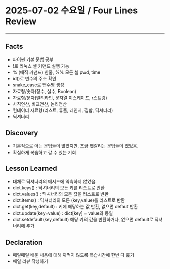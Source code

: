 # 2025-07-02 수요일 / Four Lines Review
--------

## Facts

- 파이썬 기본 문법 공부
- !로 리눅스 셸 커맨드 실행 가능
- % (매직 커맨드) 한줄, %% 모든 셀
pwd, time
- id()로 변수의 주소 확인
- snake_case로 변수명 생성
- 자료형/숫자(정수, 실수, Boolean)
- 자료형/문자(멀티라인, 문자열 이스케이프, r스트링)
- 사칙연산, 비교연산, 논리연산
- 컨테이너 자료형(리스트, 튜플, 레인지, 집합, 딕셔너리)
- 딕셔너리

## Discovery
- 기본적으로 아는 문법들이 많았지만, 조금 헷갈리는 문법들이 있었음.
- 확실하게 복습하고 갈 수 있는 기회

## Lesson Learned
- 대체로 딕셔너리의 메서드에 익숙하지 않았음.
- dict.keys() : 딕셔너리의 모든 키를 리스트로 반환
- dict.values() : 딕셔너리의 모든 값을 리스트로 반환
- dict.items() : 딕셔너리의 모든 (key,value)를 리스트로 반환
- dict.get(key,default) : 키에 해당하는 값 반환, 없으면 defaut 반환
- dict.update(key=value) : dict[key] = value와 동일
- dict.setdefault(key,default) 해당 키의 값을 반환하거나, 없으면 default로 딕셔너리에 추가

## Declaration
- 매일매일 배운 내용에 대해 까먹지 않도록 복습시간에 한번 다 훑기
- 매일 리뷰 작성하기

